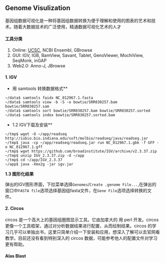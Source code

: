 ## Genome Visulization

基因组数据可视化是一种将基因组数据转换为便于理解和使用的图表的艺术和技术。随着大数据技术的广泛使用，精通数据可视化艺术的人才

#### 工具分类

1. Online: [UCSC](), NCBI Ensembl, GBrowse
2. GUI: IGV, IGB, BamView, Savant, Tablet, GenoViewer, MochiView, SeqMonk, inGAP
3. Web2.0: Anno-J, JBrowse

#### 1. IGV

* 用 samtools 转换数据格式**
```
~/data$ samtools faidx NC_012967.1.fasta
~/data$ samtools view -b -S -o bowtie/SRR030257.bam bowtie/SRR030257.sam
~/data$ samtools sort bowtie/SRR030257.bam bowtie/SRR030257.sorted
~/data$ samtools index bowtie/SRR030257.sorted.bam
```

* 1.2 IGV下载及安装**
```
~/tmp$ wget -O ~/app/readseq http://iubio.bio.indiana.edu/soft/molbio/readseq/java/readseq.jar
~/tmp$ java -cp ~/app/readseq/readseq.jar run NC_012967.1.gbk -f GFF -o NC_012967.1.gff
~/tmp$ wget https://github.com/broadinstitute/IGV/archive/v2.3.37.zip
~/tmp$ unzip IGV_2.3.37.zip -d ~/app
~/tmp$ cd ~/app/IGV_2.3.37
~/app$ java -Xmx2g -jar igv.jar
```

**1.3 图形化结果**

弹出的IGV图形界面，下拉菜单选择`Genomes`/`Create .genome File...`,在弹出的窗口中`FASTA file`选项选择基因组fasta文件，在`Gene File`选项选择转换的文件。

#### 2. Circos

circos 是一个高大上的基因组圈图显示工具。它由加拿大的 用 perl 开发。circos 更像一个工具框架，通过对分析数据结果进行配置，从而绘制结果。circos 的学习几乎可以单独出书，这里只简单介绍一下安装和应用，想深入了解可以去官网看教学。目前还没有看到特别深入的 circos 数据，可能参考他人的配置文件对学习更有帮助。

#### Alas Blast



[UCSC]: https://genome.ucsc.edu/cgi-bin/hgTracks